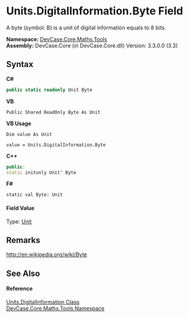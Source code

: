 # Units.DigitalInformation.Byte Field
 

A byte (symbol: B) is a unit of digital information equals to 8 bits.

**Namespace:**&nbsp;<a href="N_DevCase_Core_Maths_Tools">DevCase.Core.Maths.Tools</a><br />**Assembly:**&nbsp;DevCase.Core (in DevCase.Core.dll) Version: 3.3.0.0 (3.3)

## Syntax

**C#**<br />
``` C#
public static readonly Unit Byte
```

**VB**<br />
``` VB
Public Shared ReadOnly Byte As Unit
```

**VB Usage**<br />
``` VB Usage
Dim value As Unit

value = Units.DigitalInformation.Byte

```

**C++**<br />
``` C++
public:
static initonly Unit^ Byte
```

**F#**<br />
``` F#
static val Byte: Unit
```


#### Field Value
Type: <a href="T_DevCase_Core_Maths_Unit">Unit</a>

## Remarks
<a href="http://en.wikipedia.org/wiki/Byte" target="_blank">http://en.wikipedia.org/wiki/Byte</a>

## See Also


#### Reference
<a href="T_DevCase_Core_Maths_Tools_Units_DigitalInformation">Units.DigitalInformation Class</a><br /><a href="N_DevCase_Core_Maths_Tools">DevCase.Core.Maths.Tools Namespace</a><br />